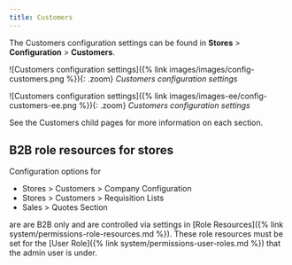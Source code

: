 ```yaml
---
title: Customers
---
```


The Customers configuration settings can be found in **Stores** > **Configuration** > **Customers**.

<!--{% if "Default.CE Only" contains site.edition %}-->
![Customers configuration settings]({% link images/images/config-customers.png %}){: .zoom}
_Customers configuration settings_
<!--{% endif %}-->
<!--{% if "Default.EE-B2B" contains site.edition %}-->
![Customers configuration settings]({% link images/images-ee/config-customers-ee.png %}){: .zoom}
_Customers configuration settings_
<!--{% endif %}-->

See the Customers child pages for more information on each section.

## B2B role resources for stores

Configuration options for 

-  Stores > Customers > Company Configuration
-  Stores > Customers > Requisition Lists
-  Sales > Quotes Section

are are B2B only and are controlled via settings in [Role Resources]({% link system/permissions-role-resources.md %}). These role resources must be set for the [User Role]({% link system/permissions-user-roles.md %}) that the admin user is under.
